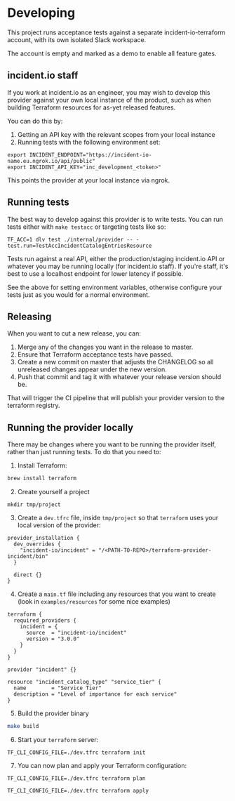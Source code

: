 # Developing

This project runs acceptance tests against a separate incident-io-terraform
account, with its own isolated Slack workspace.

The account is empty and marked as a demo to enable all feature gates.

## incident.io staff

If you work at incident.io as an engineer, you may wish to develop this provider
against your own local instance of the product, such as when building Terraform
resources for as-yet released features.

You can do this by:

1. Getting an API key with the relevant scopes from your local instance
2. Running tests with the following environment set:

```console
export INCIDENT_ENDPOINT="https://incident-io-name.eu.ngrok.io/api/public"
export INCIDENT_API_KEY="inc_development_<token>"
```

This points the provider at your local instance via ngrok.

## Running tests

The best way to develop against this provider is to write tests. You can run
tests either with `make testacc` or targeting tests like so:

```
TF_ACC=1 dlv test ./internal/provider -- -test.run=TestAccIncidentCatalogEntriesResource
```

Tests run against a real API, either the production/staging incident.io API or
whatever you may be running locally (for incident.io staff). If you're staff,
it's best to use a localhost endpoint for lower latency if possible.

See the above for setting environment variables, otherwise configure your tests
just as you would for a normal environment.

## Releasing

When you want to cut a new release, you can:

1. Merge any of the changes you want in the release to master.
2. Ensure that Terraform acceptance tests have passed.
3. Create a new commit on master that adjusts the CHANGELOG so all unreleased
   changes appear under the new version.
4. Push that commit and tag it with whatever your release version should be.

That will trigger the CI pipeline that will publish your provider version to the
terraform registry.

## Running the provider locally

There may be changes where you want to be running the provider itself, rather than
just running tests. To do that you need to:

1. Install Terraform:
```sh
brew install terraform
```
2. Create yourself a project
```
mkdir tmp/project

```
3. Create a `dev.tfrc` file, inside `tmp/project` so that `terraform` uses your local version of the provider:
```
provider_installation {
  dev_overrides {
    "incident-io/incident" = "/<PATH-TO-REPO>/terraform-provider-incident/bin"
  }

  direct {}
}
```
4. Create a `main.tf` file including any resources that you want to create (look in `examples/resources` for some nice examples)
```
terraform {
  required_providers {
    incident = {
      source  = "incident-io/incident"
      version = "3.0.0"
    }
  }
}

provider "incident" {}

resource "incident_catalog_type" "service_tier" {
  name        = "Service Tier"
  description = "Level of importance for each service"
}

```
5. Build the provider binary
```sh
make build
```
6. Start your `terraform` server:
```
TF_CLI_CONFIG_FILE=./dev.tfrc terraform init
```
7. You can now plan and apply your Terraform configuration:
```
TF_CLI_CONFIG_FILE=./dev.tfrc terraform plan

TF_CLI_CONFIG_FILE=./dev.tfrc terraform apply
```
